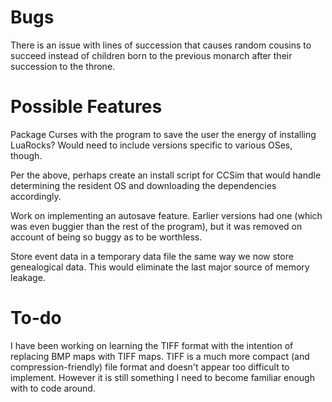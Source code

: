 # Bugs

There is an issue with lines of succession that causes random cousins to succeed instead of children born to the previous monarch after their succession to the throne.

# Possible Features

Package Curses with the program to save the user the energy of installing LuaRocks? Would need to include versions specific to various OSes, though.

Per the above, perhaps create an install script for CCSim that would handle determining the resident OS and downloading the dependencies accordingly.

Work on implementing an autosave feature. Earlier versions had one (which was even buggier than the rest of the program), but it was removed on account of being so buggy as to be worthless.

Store event data in a temporary data file the same way we now store genealogical data. This would eliminate the last major source of memory leakage.

# To-do

I have been working on learning the TIFF format with the intention of replacing BMP maps with TIFF maps. TIFF is a much more compact (and compression-friendly) file format and doesn't appear too difficult to implement. However it is still something I need to become familiar enough with to code around.
